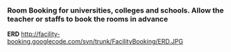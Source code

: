 ### Room Booking for universities, colleges and schools. Allow the teacher or staffs to book the rooms in advance ###

**ERD**
http://facility-booking.googlecode.com/svn/trunk/FacilityBooking/ERD.JPG